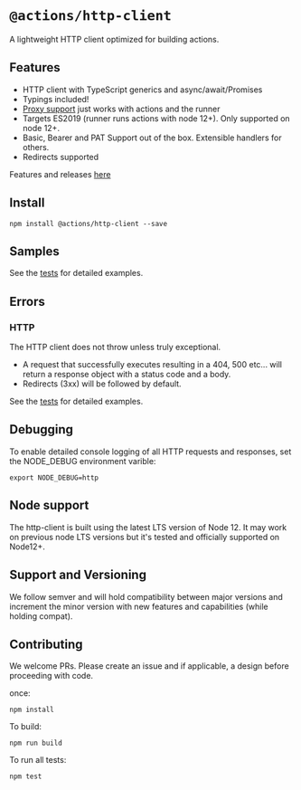 # `@actions/http-client`

A lightweight HTTP client optimized for building actions.

## Features

  - HTTP client with TypeScript generics and async/await/Promises
  - Typings included!
  - [Proxy support](https://help.github.com/en/actions/automating-your-workflow-with-github-actions/about-self-hosted-runners#using-a-proxy-server-with-self-hosted-runners) just works with actions and the runner
  - Targets ES2019 (runner runs actions with node 12+).  Only supported on node 12+.
  - Basic, Bearer and PAT Support out of the box.  Extensible handlers for others.
  - Redirects supported

Features and releases [here](./RELEASES.md)

## Install

```
npm install @actions/http-client --save
```

## Samples

See the [tests](./__tests__) for detailed examples.

## Errors

### HTTP

The HTTP client does not throw unless truly exceptional.

* A request that successfully executes resulting in a 404, 500 etc... will return a response object with a status code and a body.
* Redirects (3xx) will be followed by default.

See the [tests](./__tests__) for detailed examples.

## Debugging

To enable detailed console logging of all HTTP requests and responses, set the NODE_DEBUG environment varible:

```shell
export NODE_DEBUG=http
```

## Node support

The http-client is built using the latest LTS version of Node 12. It may work on previous node LTS versions but it's tested and officially supported on Node12+.

## Support and Versioning

We follow semver and will hold compatibility between major versions and increment the minor version with new features and capabilities (while holding compat).

## Contributing

We welcome PRs.  Please create an issue and if applicable, a design before proceeding with code.

once:

```
npm install
```

To build:

```
npm run build
```

To run all tests:

```
npm test
```
